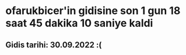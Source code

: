 # ofarukbicer'in gidisine son 1 gun 18 saat 45 dakika 10 saniye kaldi

## Gidis tarihi: 30.09.2022 :(